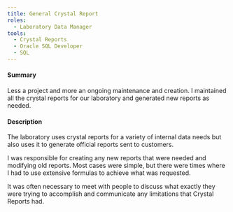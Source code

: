 ```yaml
---
title: General Crystal Report
roles:
  - Laboratory Data Manager
tools:
  - Crystal Reports
  - Oracle SQL Developer
  - SQL
---
```


#### Summary
Less a project and more an ongoing maintenance and creation.
I maintained all the crystal reports for our laboratory 
and generated new reports as needed.

#### Description
The laboratory uses crystal reports for a variety of internal data 
needs but also uses it to generate official reports sent to customers.

I was responsible for creating any new reports that were needed and 
modifying old reports. Most cases were simple, but there were times where I had to use
extensive formulas to achieve what was requested.

It was often necessary to meet with people to discuss what 
exactly they were trying to accomplish and communicate any 
limitations that Crystal Reports had.